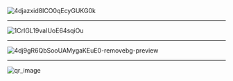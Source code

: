 ![4djazxid8ICO0qEcyGUKG0k](https://github.com/FurkanTsdmr/Yar-ma-Resim/assets/66878884/a486efc6-6239-430d-9851-432d5b3f16b5)

<hr>

![1CrIGL19vaIUoE64sqiOu](https://github.com/FurkanTsdmr/Yar-ma-Resim/assets/66878884/4db8f6b8-745f-40b8-a892-198a691ac091)

<hr>

![4dj9gR6QbSooUAMygaKEuE0-removebg-preview](https://github.com/FurkanTsdmr/Yar-ma-Resim/assets/66878884/30d30c5f-a17f-47bc-beca-49b1c22a7bcd)

<hr>

![qr_image](https://github.com/FurkanTsdmr/Yar-ma-Resim/assets/66878884/9eca90df-c76a-4915-b3f3-73691a4bf374)
